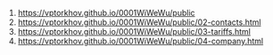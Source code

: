 1. <https://vptorkhov.github.io/0001WiWeWu/public>
2. <https://vptorkhov.github.io/0001WiWeWu/public/02-contacts.html>
3. <https://vptorkhov.github.io/0001WiWeWu/public/03-tariffs.html>
4. <https://vptorkhov.github.io/0001WiWeWu/public/04-company.html>